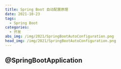 ```yaml
---
title: Spring Boot 自动配置原理
date: 2021-10-23
tags:
  - Spring Boot
categories:
  - 开发
abs_img: /img/2021/SpringBootAutoConfiguration.png
head_img: /img/2021/SpringBootAutoConfiguration.png
---
```


## @SpringBootApplication
